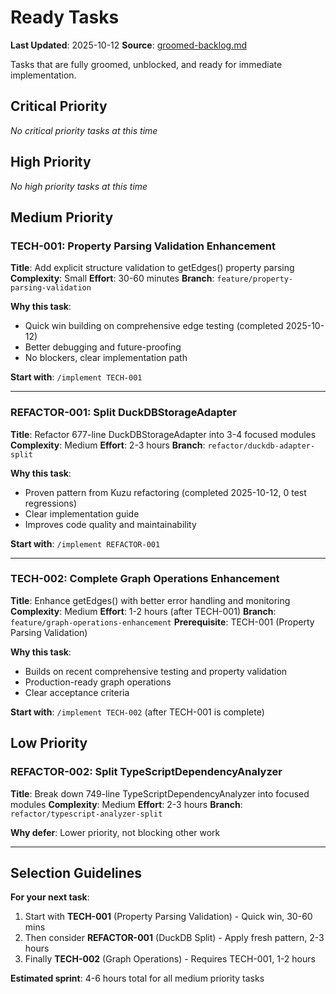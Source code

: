 # Ready Tasks

**Last Updated**: 2025-10-12
**Source**: [groomed-backlog.md](../../planning/groomed-backlog.md)

Tasks that are fully groomed, unblocked, and ready for immediate implementation.

## Critical Priority

*No critical priority tasks at this time*

## High Priority

*No high priority tasks at this time*

## Medium Priority

### TECH-001: Property Parsing Validation Enhancement
**Title**: Add explicit structure validation to getEdges() property parsing
**Complexity**: Small
**Effort**: 30-60 minutes
**Branch**: `feature/property-parsing-validation`

**Why this task**:
- Quick win building on comprehensive edge testing (completed 2025-10-12)
- Better debugging and future-proofing
- No blockers, clear implementation path

**Start with**: `/implement TECH-001`

---

### REFACTOR-001: Split DuckDBStorageAdapter
**Title**: Refactor 677-line DuckDBStorageAdapter into 3-4 focused modules
**Complexity**: Medium
**Effort**: 2-3 hours
**Branch**: `refactor/duckdb-adapter-split`

**Why this task**:
- Proven pattern from Kuzu refactoring (completed 2025-10-12, 0 test regressions)
- Clear implementation guide
- Improves code quality and maintainability

**Start with**: `/implement REFACTOR-001`

---

### TECH-002: Complete Graph Operations Enhancement
**Title**: Enhance getEdges() with better error handling and monitoring
**Complexity**: Medium
**Effort**: 1-2 hours (after TECH-001)
**Branch**: `feature/graph-operations-enhancement`
**Prerequisite**: TECH-001 (Property Parsing Validation)

**Why this task**:
- Builds on recent comprehensive testing and property validation
- Production-ready graph operations
- Clear acceptance criteria

**Start with**: `/implement TECH-002` (after TECH-001 is complete)

## Low Priority

### REFACTOR-002: Split TypeScriptDependencyAnalyzer
**Title**: Break down 749-line TypeScriptDependencyAnalyzer into focused modules
**Complexity**: Medium
**Effort**: 2-3 hours
**Branch**: `refactor/typescript-analyzer-split`

**Why defer**: Lower priority, not blocking other work

---

## Selection Guidelines

**For your next task**:
1. Start with **TECH-001** (Property Parsing Validation) - Quick win, 30-60 mins
2. Then consider **REFACTOR-001** (DuckDB Split) - Apply fresh pattern, 2-3 hours
3. Finally **TECH-002** (Graph Operations) - Requires TECH-001, 1-2 hours

**Estimated sprint**: 4-6 hours total for all medium priority tasks
